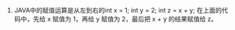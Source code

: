1. JAVA中的赋值运算是从左到右的int x = 1; int y = 2; int z = x + y;
	在上面的代码中，先给 x 赋值为 1，再给 y 赋值为 2，最后把 x + y 的结果赋值给 z。


